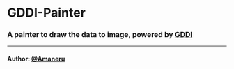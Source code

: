 # GDDI-Painter
### A painter to draw the data to image, powered by [GDDI](https://www.gddi.com.cn/)

<hr />

#### Author: [@Amaneru](https://github.com/amaneru55)
